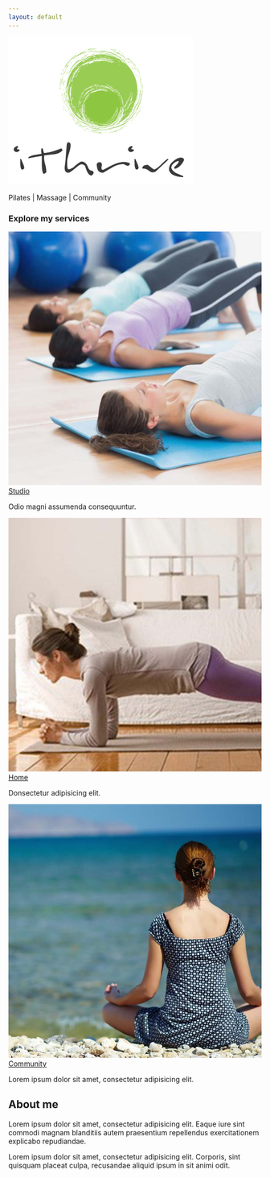 ```yaml
---
layout: default
---
```


<section class="section section-product">
	<div class="container">
		<div class="row">
			<div class="col-sm-4 col-sm-offset-4">
				<img src="/images/ithrive-logo.jpg" alt="" class="img-responsive" />
				<p class="tagline">Pilates | Massage | Community</p><!-- .tagline -->
			</div><!-- .col-sm-4 col-sm-offset-4 -->
		</div><!-- .row -->
		<div class="row">
			<div class="col-sm-12">
				<div class="product_services">
					<h3>Explore my services</h3>
					<div class="servicePreview">
						<a href="/studio">
							<img src="/images/service-studio.jpg" alt="" />
							<div class="service_name">Studio</div><!-- .service_name -->
						</a><!-- .service -->
						<p>Odio magni assumenda consequuntur.</p>
					</div><!-- .service -->
					<div class="servicePreview">
						<a href="/home">
							<img src="/images/service-home.jpg" alt="" />
							<div class="service_name">Home</div><!-- .service_name -->
						</a><!-- .service -->
						<p>Donsectetur adipisicing elit.</p>
					</div><!-- .service -->
					<div class="servicePreview">
						<a href="/community">
							<img src="/images/service-community.jpg" alt="" />
							<div class="service_name">Community</div><!-- .service_name -->
						</a><!-- .service -->
						<p>Lorem ipsum dolor sit amet, consectetur adipisicing elit.</p>
					</div><!-- .service -->
				</div>
			</div><!-- .col-sm-12 -->
		</div><!-- .row -->
	</div><!-- .container -->
</section><!-- .section -->

<section class="section section-aboutMe">
	<div class="layer layer-img"></div><!-- .layer layer-img -->
	<div class="container">
		<div class="row col-sm-4">
			<h1>About me</h1>
			<p>Lorem ipsum dolor sit amet, consectetur adipisicing elit. Eaque iure sint commodi magnam blanditiis autem praesentium repellendus exercitationem explicabo repudiandae.</p>
			<p>Lorem ipsum dolor sit amet, consectetur adipisicing elit. Corporis, sint quisquam placeat culpa, recusandae aliquid ipsum in sit animi odit.</p>
		</div><!-- .row col-sm-8 -->
	</div><!-- .container -->
</section><!-- .section section-welcome -->